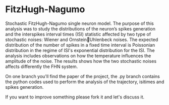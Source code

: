 # FitzHugh-Nagumo
Stochastic FitzHugh-Nagumo single neuron model.
The purpose of this analysis was to study the distributions of the neuron’s spikes generation
and the interspikes interval times (ISI) statistic affected by two type of stochastic noises: Wiener and OrnsteinUhlenbeck noises.
The expected distribution of the number of spikes in a fixed time interval is Poissonian distribution in the regime of ISI's exponential distribution for the ISI.
The analysis includes observations on how the temperature influences the amplitude of the noise. The results shows how the two stochastic noises affects differently the FHN system.

On one branch you'll find the paper of the project, the .py branch contains the python codes used to perform the analysis of the trajectory, isitimes and spikes generation.


If you want to improve something please fork it and let's discuss it.
